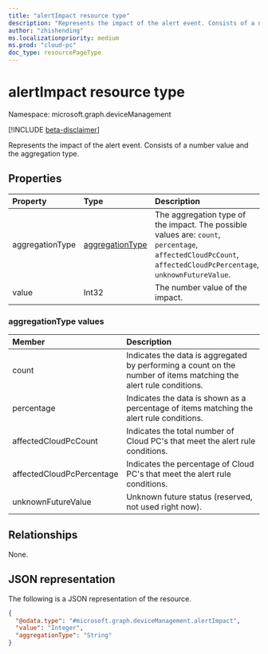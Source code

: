 ```yaml
---
title: "alertImpact resource type"
description: "Represents the impact of the alert event. Consists of a number value and the aggregation type."
author: "zhishending"
ms.localizationpriority: medium
ms.prod: "cloud-pc"
doc_type: resourcePageType
---
```


# alertImpact resource type

Namespace: microsoft.graph.deviceManagement

[!INCLUDE [beta-disclaimer](../../includes/beta-disclaimer.md)]

Represents the impact of the alert event. Consists of a number value and the aggregation type.

## Properties
|Property|Type|Description|
|:---|:---|:---|
|aggregationType|[aggregationType](#aggregationtype-values)|The aggregation type of the impact. The possible values are: `count`, `percentage`, `affectedCloudPcCount`, `affectedCloudPcPercentage`, `unknownFutureValue`.|
|value|Int32|The number value of the impact.|

### aggregationType values 

|Member|Description|
|:---|:---|
|count|Indicates the data is aggregated by performing a count on the number of items matching the alert rule conditions.|
|percentage|Indicates the data is shown as a percentage of items matching the alert rule conditions.|
|affectedCloudPcCount|Indicates the total number of Cloud PC's that meet the alert rule conditions.|
|affectedCloudPcPercentage|Indicates the percentage of Cloud PC's that meet the alert rule conditions.|
|unknownFutureValue|Unknown future status (reserved, not used right now).|

## Relationships
None.

## JSON representation
The following is a JSON representation of the resource.
<!-- {
  "blockType": "resource",
  "@odata.type": "microsoft.graph.deviceManagement.alertImpact"
}
-->
``` json
{
  "@odata.type": "#microsoft.graph.deviceManagement.alertImpact",
  "value": "Integer",
  "aggregationType": "String"
}
```
